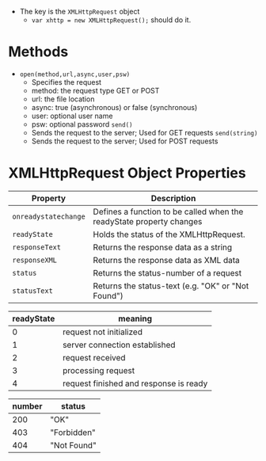 - The key is the `XMLHttpRequest` object
    - `var xhttp = new XMLHttpRequest();` should do it.

Methods
=======
- `open(method,url,async,user,psw)` 
    - Specifies the request
    - method: the request type GET or POST
    - url: the file location
    - async: true (asynchronous) or false (synchronous)
    - user: optional user name
    - psw: optional password
`send()` 
    - Sends the request to the server; Used for GET requests
`send(string)` 
    - Sends the request to the server; Used for POST requests

XMLHttpRequest Object Properties
================================

| Property             | Description                                                          |
|----------------------|----------------------------------------------------------------------|
| `onreadystatechange` | Defines a function to be called when the readyState property changes |
| `readyState`         | Holds the status of the XMLHttpRequest.                              |
| `responseText`       | Returns the response data as a string                                |
| `responseXML`        | Returns the response data as XML data                                |
| `status`             | Returns the status-number of a request                               |
| `statusText`         | Returns the status-text (e.g. "OK" or "Not Found")                   |


| readyState | meaning                                |
|------------|----------------------------------------|
| 0          | request not initialized                |
| 1          | server connection established          |
| 2          | request received                       |
| 3          | processing request                     |
| 4          | request finished and response is ready |

| number | status      |
|--------|-------------|
| 200    | "OK"        |
| 403    | "Forbidden" |
| 404    | "Not Found" |
